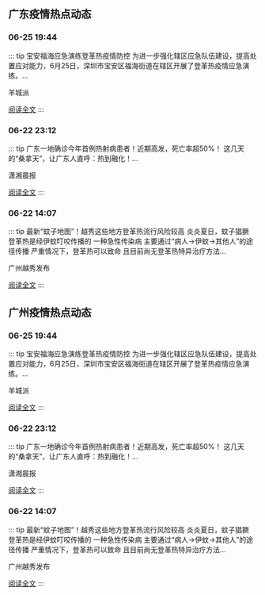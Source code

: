 
## 广东疫情热点动态

  
### 06-25 19:44
::: tip 宝安福海应急演练登革热疫情防控
为进一步强化辖区应急队伍建设，提高处置应对能力，6月25日，深圳市宝安区福海街道在辖区开展了登革热疫情应急演练。...

羊城派

[阅读全文](https://view.inews.qq.com/a/20240625A091M200?uid=8QIf3n5c5YwYuDrY7gI=&chlid=news_news_antip&suid=8QIf3n5c5YwYuDrY7gI=)
:::

### 06-22 23:12
::: tip 广东一地确诊今年首例热射病患者！近期高发，死亡率超50%！
这几天的“桑拿天”，让广东人直呼：热到融化！...

潇湘晨报

[阅读全文](https://view.inews.qq.com/a/20240622A07PZW00?uid=8QIf3n5c5YwYuDrY7gI=&chlid=_qqnews_custom_search_pictext&suid=8QIf3n5c5YwYuDrY7gI=)
:::

### 06-22 14:07
::: tip 最新“蚊子地图”！越秀这些地方登革热流行风险较高
炎炎夏日，蚊子猖獗
登革热是经伊蚊叮咬传播的
一种急性传染病
主要通过“病人→伊蚊→其他人”的途径传播
严重情况下，登革热可以致命
且目前尚无登革热特异治疗方法...

广州越秀发布

[阅读全文](https://view.inews.qq.com/a/20240622A04CUW00?uid=8QIf3n5c5YwYuDrY7gI=&chlid=_qqnews_custom_search_pictext&suid=8QIf3n5c5YwYuDrY7gI=)
:::


## 广州疫情热点动态

  
### 06-25 19:44
::: tip 宝安福海应急演练登革热疫情防控
为进一步强化辖区应急队伍建设，提高处置应对能力，6月25日，深圳市宝安区福海街道在辖区开展了登革热疫情应急演练。...

羊城派

[阅读全文](https://view.inews.qq.com/a/20240625A091M200?uid=8QIf3n5c5YwYuDrY7gI=&chlid=news_news_antip&suid=8QIf3n5c5YwYuDrY7gI=)
:::

### 06-22 23:12
::: tip 广东一地确诊今年首例热射病患者！近期高发，死亡率超50%！
这几天的“桑拿天”，让广东人直呼：热到融化！...

潇湘晨报

[阅读全文](https://view.inews.qq.com/a/20240622A07PZW00?uid=8QIf3n5c5YwYuDrY7gI=&chlid=_qqnews_custom_search_pictext&suid=8QIf3n5c5YwYuDrY7gI=)
:::

### 06-22 14:07
::: tip 最新“蚊子地图”！越秀这些地方登革热流行风险较高
炎炎夏日，蚊子猖獗
登革热是经伊蚊叮咬传播的
一种急性传染病
主要通过“病人→伊蚊→其他人”的途径传播
严重情况下，登革热可以致命
且目前尚无登革热特异治疗方法...

广州越秀发布

[阅读全文](https://view.inews.qq.com/a/20240622A04CUW00?uid=8QIf3n5c5YwYuDrY7gI=&chlid=_qqnews_custom_search_pictext&suid=8QIf3n5c5YwYuDrY7gI=)
:::

